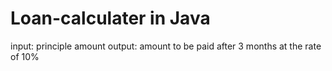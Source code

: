 # Loan-calculater in Java


input: principle amount
output: amount to be paid after 3 months at the rate of 10%
